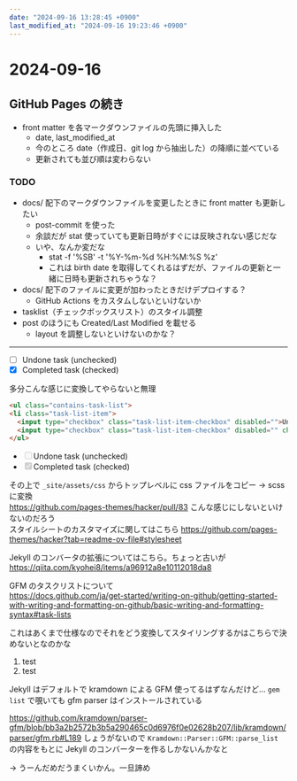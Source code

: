 ```yaml
---
date: "2024-09-16 13:28:45 +0900"
last_modified_at: "2024-09-16 19:23:46 +0900"
---
```


# 2024-09-16
## GitHub Pages の続き
- front matter を各マークダウンファイルの先頭に挿入した
  - date, last_modified_at
  - 今のところ date（作成日、git log から抽出した）の降順に並べている
  - 更新されても並び順は変わらない

### TODO
- docs/ 配下のマークダウンファイルを変更したときに front matter も更新したい
  - post-commit を使った
  - 余談だが stat 使っていても更新日時がすぐには反映されない感じだな
  - いや、なんか変だな
    - stat -f '%SB' -t '%Y-%m-%d %H:%M:%S %z' <filepath>
    - これは birth date を取得してくれるはずだが、ファイルの更新と一緒に日時も更新されちゃうな？
- docs/ 配下のファイルに変更が加わったときだけデプロイする？
  - GitHub Actions をカスタムしないといけないか
- tasklist（チェックボックスリスト）のスタイル調整
- post のほうにも Created/Last Modified を載せる
  - layout を調整しないといけないのかな？

---

- [ ] Undone task (unchecked)
- [x] Completed task (checked)

多分こんな感じに変換してやらないと無理

```html
<ul class="contains-task-list">
<li class="task-list-item">
  <input type="checkbox" class="task-list-item-checkbox" disabled="">Undone task (unchecked)</li>
  <input type="checkbox" class="task-list-item-checkbox" disabled="" checked>Completed task (checked)</li>
</ul>
```

<ul class="contains-task-list">
  <li class="task-list-item"><input type="checkbox" class="task-list-item-checkbox" disabled="">Undone task (unchecked)</li>
  <li class="task-list-item"><input type="checkbox" class="task-list-item-checkbox" disabled="" checked>Completed task (checked)</li>
</ul>

その上で `_site/assets/css` からトップレベルに css ファイルをコピー -> scss に変換  
https://github.com/pages-themes/hacker/pull/83 こんな感じにしないといけないのだろう  
スタイルシートのカスタマイズに関してはこちら https://github.com/pages-themes/hacker?tab=readme-ov-file#stylesheet

Jekyll のコンバータの拡張についてはこちら。ちょっと古いが https://qiita.com/kyohei8/items/a96912a8e10112018da8

GFM のタスクリストについて  
https://docs.github.com/ja/get-started/writing-on-github/getting-started-with-writing-and-formatting-on-github/basic-writing-and-formatting-syntax#task-lists

これはあくまで仕様なのでそれをどう変換してスタイリングするかはこちらで決めないとなのかな

1. test
2. test

Jekyll はデフォルトで kramdown による GFM 使ってるはずなんだけど…  `gem list` で覗いても gfm parser はインストールされている

https://github.com/kramdown/parser-gfm/blob/bb3a2b2572b3b5a290465c0d6976f0e02628b207/lib/kramdown/parser/gfm.rb#L189
しょうがないので `Kramdown::Parser::GFM::parse_list` の内容をもとに Jekyll のコンバーターを作るしかないんかなと

-> うーんだめだうまくいかん。一旦諦め

